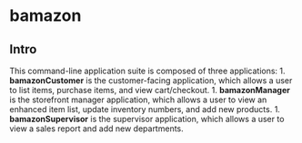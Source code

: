 # bamazon

## Intro

This command-line application suite is composed of three applications:
	1. **bamazonCustomer** is the customer-facing application, which allows a user to list items, purchase items, and view cart/checkout.
	1. **bamazonManager** is the storefront manager application, which allows a user to view an enhanced item list, update inventory numbers, and add new products.
	1. **bamazonSupervisor** is the supervisor application, which allows a user to view a sales report and add new departments.